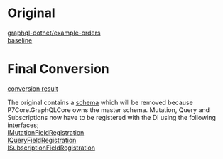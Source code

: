 # Original
[graphql-dotnet/example-orders](https://github.com/graphql-dotnet/example-orders)  
[baseline](https://github.com/P7CoreOrg/GraphQL.Play.2.2/tree/4c7398f24d62c72bb32519fadb10278b7ec1c8aa/src/graphql-dotnet/example-orders/Orders)  

# Final Conversion
[conversion result](https://github.com/P7CoreOrg/GraphQL.Play.2.2/tree/5d8622c91f25375ec57cac44f0975de1f99ac22f/src/graphql-dotnet/example-orders/Orders)


The original contains a [schema](https://github.com/P7CoreOrg/GraphQL.Play.2.2/blob/4c7398f24d62c72bb32519fadb10278b7ec1c8aa/src/graphql-dotnet/example-orders/Orders/Schema/OrdersSchema.cs) which will be removed because P7Core.GraphQLCore owns the master schema.
Mutation, Query and Subscriptions now have to be registered with the DI using the following interfaces;  
[IMutationFieldRegistration](https://github.com/P7CoreOrg/GraphQL.Play.2.2/blob/master/src/P7Core.GraphQLCore/IMutationFieldRegistration.cs)  
[IQueryFieldRegistration](https://github.com/P7CoreOrg/GraphQL.Play.2.2/blob/master/src/P7Core.GraphQLCore/IQueryFieldRegistration.cs)  
[ISubscriptionFieldRegistration](https://github.com/P7CoreOrg/GraphQL.Play.2.2/blob/master/src/P7Core.GraphQLCore/ISubscriptionFieldRegistration.cs)  


